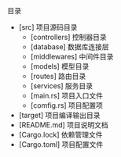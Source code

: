 目录
- [src] 项目源码目录
  - [controllers] 控制器目录
  - [database] 数据库连接层
  - [middlewares] 中间件目录
  - [models] 模型目录
  - [routes] 路由目录
  - [services] 服务目录
  - [main.rs] 项目入口文件
  - [comfig.rs] 项目配置项
- [target] 项目编译输出目录
- [README.md] 项目说明文档
- [Cargo.lock] 依赖管理文件
- [Cargo.toml] 项目配置文件